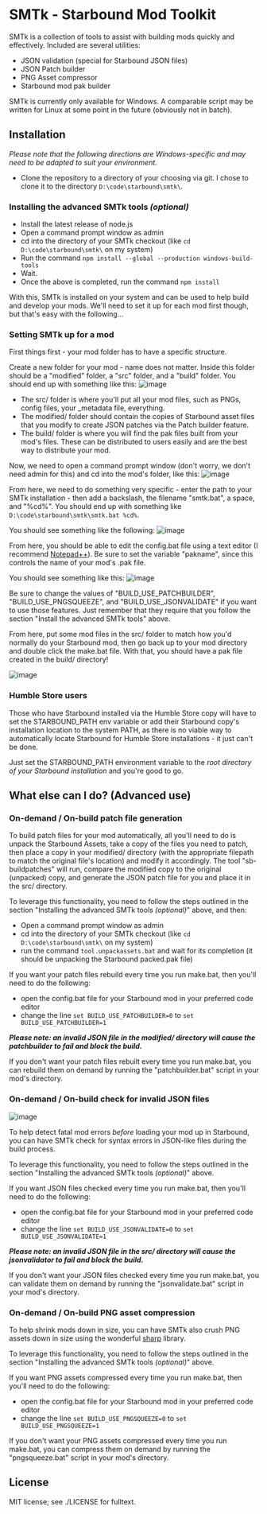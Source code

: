 # SMTk - Starbound Mod Toolkit

SMTk is a collection of tools to assist with building mods quickly and effectively.  Included are several utilities:

* JSON validation (special for Starbound JSON files)
* JSON Patch builder
* PNG Asset compressor
* Starbound mod pak builder

SMTk is currently only available for Windows. A comparable script may be written for Linux at some point in the future (obviously not in batch).

## Installation

*Please note that the following directions are Windows-specific and may need to be adapted to suit your environment.*

* Clone the repository to a directory of your choosing via git.  I chose to clone it to the directory `D:\code\starbound\smtk\`.

### Installing the advanced SMTk tools *(optional)*

* Install the latest release of node.js
* Open a command prompt window as admin
* cd into the directory of your SMTk checkout (like `cd D:\code\starbound\smtk\` on my system)
* Run the command `npm install --global --production windows-build-tools`
* Wait.
* Once the above is completed, run the command `npm install`

With this, SMTk is installed on your system and can be used to help build and develop your mods.  We'll need to set it up for each mod first though, but that's easy with the following...

### Setting SMTk up for a mod

First things first - your mod folder has to have a specific structure.

Create a new folder for your mod - name does not matter.  Inside this folder should be a "modified" folder, a "src" folder, and a "build" folder.  You should end up with something like this: ![image](https://i.imgur.com/ywc0RuX.png)

* The src/ folder is where you'll put all your mod files, such as PNGs, config files, your _metadata file, everything.
* The modified/ folder should contain the copies of Starbound asset files that you modify to create JSON patches via the Patch builder feature.
* The build/ folder is where you will find the pak files built from your mod's files.  These can be distributed to users easily and are the best way to distribute your mod.

Now, we need to open a command prompt window (don't worry, we don't need admin for this) and cd into the mod's folder, like this: ![image](https://i.imgur.com/DeDaa7s.png)

From here, we need to do something very specific - enter the path to your SMTk installation - then add a backslash, the filename "smtk.bat", a space, and "%cd%".  You should end up with something like `D:\code\starbound\smtk\smtk.bat %cd%`.

You should see something like the following: ![image](https://i.imgur.com/YC8qZt1.png)

From here, you should be able to edit the config.bat file using a text editor (I recommend [Notepad++](https://notepad-plus-plus.org/)).
Be sure to set the variable "pakname", since this controls the name of your mod's .pak file.

You should see something like this: ![image](https://i.imgur.com/d5VP840.png)

Be sure to change the values of "BUILD_USE_PATCHBUILDER", "BUILD_USE_PNGSQUEEZE", and "BUILD_USE_JSONVALIDATE" if you want to use those features.
Just remember that they require that you follow the section "Install the advanced SMTk tools" above.

From here, put some mod files in the src/ folder to match how you'd normally do your Starbound mod, then go back up to your mod directory and double click the make.bat file.
With that, you should have a pak file created in the build/ directory!

![image](https://i.imgur.com/x8fFip7.png)

### Humble Store users

Those who have Starbound installed via the Humble Store copy will have to set the STARBOUND_PATH env variable or add their Starbound copy's installation location to the system PATH, as there is no viable way to automatically locate Starbound for Humble Store installations - it just can't be done.

Just set the STARBOUND_PATH environment variable to the *root directory of your Starbound installation* and you're good to go.

## What else can I do? (Advanced use)

### On-demand / On-build patch file generation

To build patch files for your mod automatically, all you'll need to do is unpack the Starbound Assets, take a copy of the files you need to patch, then place a copy in your modified/ directory (with the appropriate filepath to match the original file's location) and modify it accordingly.  The tool "sb-buildpatches" will run, compare the modified copy to the original (unpacked) copy, and generate the JSON patch file for you and place it in the src/ directory.

To leverage this functionality, you need to follow the steps outlined in the section "Installing the advanced SMTk tools *(optional)*" above, and then:

* Open a command prompt window as admin
* cd into the directory of your SMTk checkout (like `cd D:\code\starbound\smtk\` on my system)
* run the command `tool.unpackassets.bat` and wait for its completion (it should be unpacking the Starbound packed.pak file)

If you want your patch files rebuild every time you run make.bat, then you'll need to do the following:

* open the config.bat file for your Starbound mod in your preferred code editor
* change the line `set BUILD_USE_PATCHBUILDER=0` to `set BUILD_USE_PATCHBUILDER=1`

***Please note: an invalid JSON file in the modified/ directory will cause the patchbuilder to fail and block the build.***

If you don't want your patch files rebuilt every time you run make.bat, you can rebuild them on demand by running the "patchbuilder.bat" script in your mod's directory.

### On-demand / On-build check for invalid JSON files

![image](https://i.imgur.com/WvhZWip.png)

To help detect fatal mod errors *before* loading your mod up in Starbound, you can have SMTk check for syntax errors in JSON-like files during the build process.

To leverage this functionality, you need to follow the steps outlined in the section "Installing the advanced SMTk tools *(optional)*" above.

If you want JSON files checked every time you run make.bat, then you'll need to do the following:

* open the config.bat file for your Starbound mod in your preferred code editor
* change the line `set BUILD_USE_JSONVALIDATE=0` to `set BUILD_USE_JSONVALIDATE=1`

***Please note: an invalid JSON file in the src/ directory will cause the jsonvalidator to fail and block the build.***

If you don't want your JSON files checked every time you run make.bat, you can validate them on demand by running the "jsonvalidate.bat" script in your mod's directory.

### On-demand / On-build PNG asset compression

To help shrink mods down in size, you can have SMTk also crush PNG assets down in size using the wonderful [sharp](http://sharp.dimens.io/en/stable/) library.

To leverage this functionality, you need to follow the steps outlined in the section "Installing the advanced SMTk tools *(optional)*" above.

If you want PNG assets compressed every time you run make.bat, then you'll need to do the following:

* open the config.bat file for your Starbound mod in your preferred code editor
* change the line `set BUILD_USE_PNGSQUEEZE=0` to `set BUILD_USE_PNGSQUEEZE=1`

If you don't want your PNG assets compressed every time you run make.bat, you can compress them on demand by running the "pngsqueeze.bat" script in your mod's directory.

## License

MIT license; see ./LICENSE for fulltext.